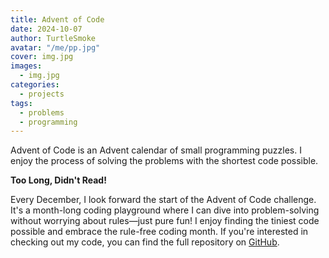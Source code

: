 ```yaml
---
title: Advent of Code
date: 2024-10-07
author: TurtleSmoke
avatar: "/me/pp.jpg"
cover: img.jpg
images:
  - img.jpg
categories:
  - projects
tags:
  - problems
  - programming
---
```


Advent of Code is an Advent calendar of small programming puzzles. I enjoy the process of solving the problems with
the shortest code possible.

<!--more-->

<div class="tldr">
  <strong>Too Long, Didn't Read!</strong>
  <p>
    Every December, I look forward the start of the Advent of Code challenge.
    It's a month-long coding playground where I can dive into problem-solving without worrying about rules—just pure fun!
    I enjoy finding the tiniest code possible and embrace the rule-free coding month.
    If you're interested in checking out my code, you can find the full repository on
    <a href="https://github.com/TurtleSmoke/Advent-Of-Code">GitHub</a>.
  </p>
</div>


